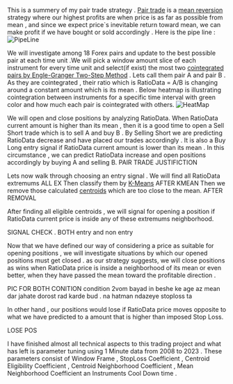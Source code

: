 
This is a summery of my pair trade strategy . [Pair trade](https://en.wikipedia.org/wiki/Pairs_trade) is a [mean reversion](https://en.wikipedia.org/wiki/Mean_reversion_(finance)) strategy where our highest profits are when price is as far as possible from mean , and since we expect price`s inevitable return toward mean, we can make profit if we have bought or sold accordingly . Here is the pipe line :
![PipeLine](https://user-images.githubusercontent.com/76734519/228828233-e3243fd2-377e-46fa-985e-d19752481275.png)




We will investigate among 18 Forex pairs and update to the best possible pair at each time unit .We will pick a window amount slice of each instrument for every time unit and select(if exist)  the most two [cointegrated pairs by Engle-Granger Two-Step Method](https://corporatefinanceinstitute.com/resources/data-science/cointegration/) . Lets call them pair A and pair B .  As they are cointegrated , their ratio which is RatioData = A/B is changing around a constant amount which is its mean . Below heatmap is illustrating cointegration between instruments for a specific time interval with green color and how much each pair is cointegrated with others.
![HeatMap](https://user-images.githubusercontent.com/76734519/228843179-c1a01357-619f-44c0-bb11-21d2985603b2.png)



We will open and close positions by analyzing RatioData. When RatioData current amount is higher than its mean , then it is a good time to open a Sell Short trade which is to sell A and buy B . By Selling Short we are predicting RatioData decrease and have placed our trades accordingly . It is also a Buy Long entry signal if RatioData current amount is lower than its mean . In this circumstance , we can predict RatioData increase and open positions accordingly by buying A and selling B.
PAIR TRADE JUSTIFICTION


Lets now walk through choosing an entry signal . We will find all RatioData extremums
ALL EX
Then classify them by [K-Means](https://en.wikipedia.org/wiki/K-means_clustering) 
AFTER KMEAN
Then we remove those calculated [centroids](https://en.wikipedia.org/wiki/Centroid) which are too close to the mean. 
AFTER REMOVAL

After finding all eligible centroids , we will signal for opening a position if RatioData current price is inside any of these extremums neighborhood.

SIGNAL CHECK . BOTH entry and non entry

Now that we have defined our way of considering a price as suitable for opening positions , we will investigate situations by which our opened positions must get closed .
 as our strategy suggests, we will close positions as wins when RatioData price is inside a neighborhood of its mean or even better, when they have passed the mean toward the profitable direction .
 
 PIC FOR BOTH CONITION
 condition 2vom bayad in beshe ke age az mean dar jahate dorost rad karde bud . na hatman ndazeye stoploss ta
 
 
 
 In other hand , our positions would lose if RatioData price moves opposite to what we have predicted to a amount that is higher than imposed Stop Loss. 
 
LOSE POS
 
 I have finished almost all technical aspects to this trading project and what has left is parameter tuning using 1 Minute data from 2008 to 2023 .
 These parameters consist of Window Frame , StopLoss Coefficient , Centroid Eligibility Coefficient , Centroid Neighborhood Coefficient , Mean Neighborhood Coefficient an Instruments Cool Down time .
